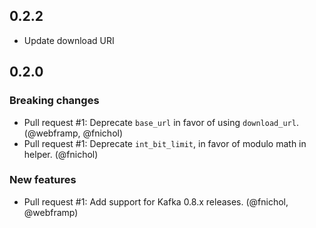 ## 0.2.2

* Update download URI

## 0.2.0

### Breaking changes

* Pull request #1: Deprecate `base_url` in favor of using `download_url`. (@webframp, @fnichol)
* Pull request #1: Deprecate `int_bit_limit`, in favor of modulo math in helper. (@fnichol)

### New features

* Pull request #1: Add support for Kafka 0.8.x releases. (@fnichol, @webframp)
